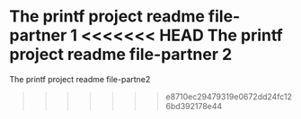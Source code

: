 The printf project readme file-partner 1
<<<<<<< HEAD
The printf project readme file-partner 2
=======
The printf project readme file-partne2
>>>>>>> e8710ec29479319e0672dd24fc126bd392178e44
